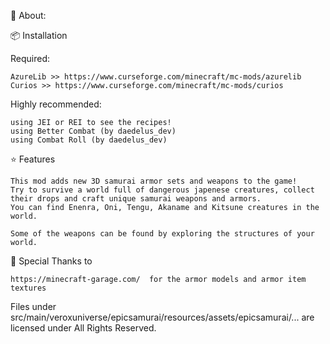 📖 About:

📦 Installation

Required:

	AzureLib >> https://www.curseforge.com/minecraft/mc-mods/azurelib
 	Curios >> https://www.curseforge.com/minecraft/mc-mods/curios

Highly recommended:

	using JEI or REI to see the recipes!
	using Better Combat (by daedelus_dev)
	using Combat Roll (by daedelus_dev)


⭐️ Features

	This mod adds new 3D samurai armor sets and weapons to the game!
	Try to survive a world full of dangerous japenese creatures, collect their drops and craft unique samurai weapons and armors.
	You can find Enenra, Oni, Tengu, Akaname and Kitsune creatures in the world.

	Some of the weapons can be found by exploring the structures of your world.



🎨 Special Thanks to

	https://minecraft-garage.com/  for the armor models and armor item textures


Files under src/main/veroxuniverse/epicsamurai/resources/assets/epicsamurai/... are licensed under All Rights Reserved.

